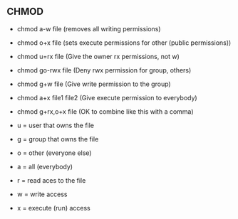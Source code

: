 ## CHMOD

- chmod a-w file (removes all writing permissions)
- chmod o+x file (sets execute permissions for other (public permissions))
- chmod u=rx file        (Give the owner rx permissions, not w)
- chmod go-rwx file      (Deny rwx permission for group, others)
- chmod g+w file         (Give write permission to the group)
- chmod a+x file1 file2  (Give execute permission to everybody)
- chmod g+rx,o+x file    (OK to combine like this with a comma)

- u = user that owns the file
- g = group that owns the file
- o = other (everyone else)
- a = all (everybody)

- r = read aces to the file
- w = write access
- x = execute (run) access 

